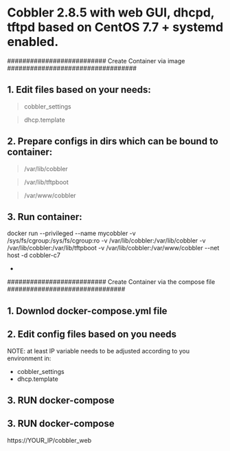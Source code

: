 # Cobbler 2.8.5 with web GUI, dhcpd, tftpd based on CentOS 7.7 + systemd enabled.



########################## Create Container via image ##################################
## 1. Edit files based on your needs:

> cobbler_settings

> dhcp.template

## 2. Prepare configs in dirs which can be bound to container:

> /var/lib/cobbler

> /var/lib/tftpboot

> /var/www/cobbler


## 3. Run container:

docker run --privileged --name mycobbler -v /sys/fs/cgroup:/sys/fs/cgroup:ro -v /var/lib/cobbler:/var/lib/cobbler -v /var/lib/cobbler:/var/lib/tftpboot -v /var/lib/cobbler:/var/www/cobbler --net host -d cobbler-c7



-

########################## Create Container via the compose file ###############################

## 1. Downlod docker-compose.yml file

## 2. Edit config files based on you needs 
NOTE: at least IP variable needs to be adjusted according to you environment in:
- cobbler_settings
- dhcp.template

## 3. RUN docker-compose

## 3. RUN docker-compose
https://YOUR_IP/cobbler_web
